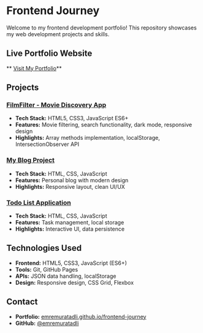 ﻿# Frontend Journey 

Welcome to my frontend development portfolio! This repository showcases my web development projects and skills.

##  Live Portfolio Website
** [Visit My Portfolio](https://emremuratadli.github.io/frontend-journey/)**

##  Projects

###  [FilmFilter - Movie Discovery App](https://emremuratadli.github.io/frontend-journey/film-filter-project/)
- **Tech Stack:** HTML5, CSS3, JavaScript ES6+
- **Features:** Movie filtering, search functionality, dark mode, responsive design
- **Highlights:** Array methods implementation, localStorage, IntersectionObserver API

###  [My Blog Project](https://emremuratadli.github.io/frontend-journey/my-blog-project/)
- **Tech Stack:** HTML, CSS, JavaScript
- **Features:** Personal blog with modern design
- **Highlights:** Responsive layout, clean UI/UX

###  [Todo List Application](https://emremuratadli.github.io/frontend-journey/todo-list-project/)
- **Tech Stack:** HTML, CSS, JavaScript
- **Features:** Task management, local storage
- **Highlights:** Interactive UI, data persistence

##  Technologies Used
- **Frontend:** HTML5, CSS3, JavaScript (ES6+)
- **Tools:** Git, GitHub Pages
- **APIs:** JSON data handling, localStorage
- **Design:** Responsive design, CSS Grid, Flexbox

##  Contact
- **Portfolio:** [emremuratadli.github.io/frontend-journey](https://emremuratadli.github.io/frontend-journey/)
- **GitHub:** [@emremuratadli](https://github.com/emremuratadli)
